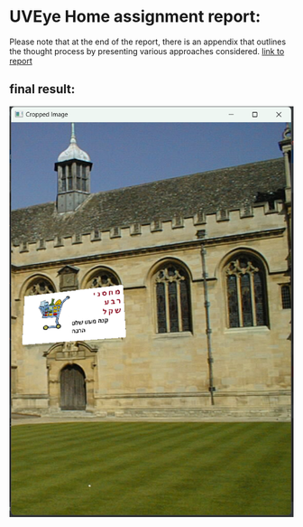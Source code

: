 # UVEye Home assignment report:
Please note that at the end of the report, there is an appendix that outlines the thought process by presenting various approaches considered.
[link to report](https://docs.google.com/document/d/1ImG9TAE9i-IiTpC0AIGpZBStswpKMKCunKI3-yBpvfE/edit?usp=sharing)

## final result:
![image](https://github.com/noabu/UVEyeHomeTask/blob/master/result_image.png)


